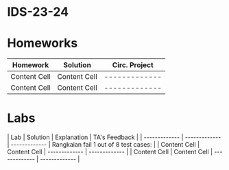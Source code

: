 # IDS-23-24

# Homeworks
| Homework | Solution | Circ. Project  |
| ------------- | ------------- | ------------- |
| Content Cell  | Content Cell  | ------------- |
| Content Cell  | Content Cell  | ------------- |

# Labs
| Lab | Solution | Explanation  | TA's Feedback |
| ------------- | ------------- | ------------- | Rangkaian fail 1 out of 8 test cases: |
| Content Cell  | Content Cell  | ------------- | ------------- |
| Content Cell  | Content Cell  | ------------- | ------------- |
